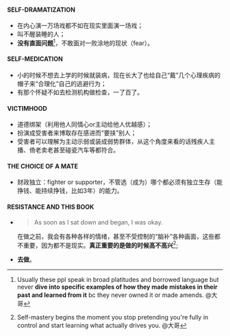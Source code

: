 #### SELF-DRAMATIZATION
- 在内心演一万场戏都不如在现实里面演一场戏；
- 叫不醒装睡的人；
- **没有直面问题**[^1]，不敢面对一败涂地的现状（fear）。

#### SELF-MEDICATION
- 小的时候不想去上学的时候就装病，现在长大了也给自己“戴”几个心理疾病的帽子来“合理化”自己的逃避行为；
- 有那个怀疑不如去检测机构做检查，一了百了。

#### VICTIMHOOD
- 道德绑架（利用他人同情心or主动给他人优越感）；
- 扮演成受害者来博取存在感进而“要挟”别人；
- 受害者可以理解为主动示弱或装成弱势群体，从这个角度来看的话残疾人主播、倚老卖老甚至碰瓷汽车等都符合。

#### THE CHOICE OF A MATE
- 财政独立：fighter or supporter，不管选（成为）哪个都必须有独立生存（能挣钱、能持续挣钱，比如3年）的能力。

#### RESISTANCE AND THIS BOOK
- > As soon as I sat down and began, I was okay.

    在做之前，我会有各种各样的情绪，甚至不受控制的“脑补”各种画面，这些都不重要，因为都不是现实。**真正重要的是做的时候高不高兴**[^2];

- **去做**。

[^1]: Usually these ppl speak in broad platitudes and borrowed language but never **dive into specific examples of how they made mistakes in their past and learned from it** bc they never owned it or made amends. @大哥

[^2]: Self-mastery begins the moment you stop pretending you're fully in control and start learning what actually drives you. @大哥
